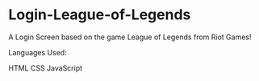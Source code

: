 # Login-League-of-Legends
A Login Screen based on the game League of Legends from Riot Games!

Languages Used:

HTML
CSS
JavaScript
